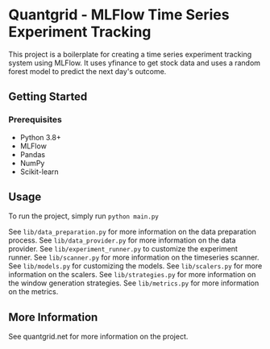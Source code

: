 # Quantgrid - MLFlow Time Series Experiment Tracking

This project is a boilerplate for creating a time series experiment tracking system using MLFlow. 
It uses yfinance to get stock data and uses a random forest model to predict the next day's outcome.

## Getting Started

### Prerequisites

- Python 3.8+
- MLFlow
- Pandas
- NumPy
- Scikit-learn

## Usage

To run the project, simply run `python main.py`

See `lib/data_preparation.py` for more information on the data preparation process.
See `lib/data_provider.py` for more information on the data provider.
See `lib/experiment_runner.py` to customize the experiment runner.
See `lib/scanner.py` for more information on the timeseries scanner.
See `lib/models.py` for  customizing the models.
See `lib/scalers.py` for more information on the scalers.
See `lib/strategies.py` for more information on the window generation strategies.
See `lib/metrics.py` for more information on the metrics.



## More Information

See quantgrid.net for more information on the project.